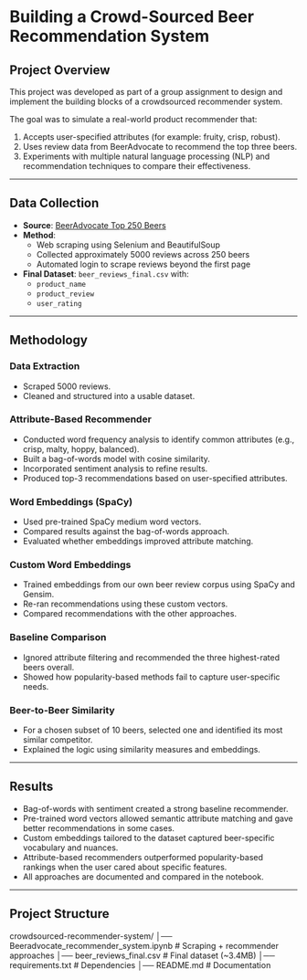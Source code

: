 # Building a Crowd-Sourced Beer Recommendation System

## Project Overview
This project was developed as part of a group assignment to design and implement the building blocks of a crowdsourced recommender system.  

The goal was to simulate a real-world product recommender that:
1. Accepts user-specified attributes (for example: fruity, crisp, robust).  
2. Uses review data from BeerAdvocate to recommend the top three beers.  
3. Experiments with multiple natural language processing (NLP) and recommendation techniques to compare their effectiveness.  

---

## Data Collection
- **Source**: [BeerAdvocate Top 250 Beers](https://www.beeradvocate.com/beer/top-rated/)  
- **Method**:  
  - Web scraping using Selenium and BeautifulSoup  
  - Collected approximately 5000 reviews across 250 beers  
  - Automated login to scrape reviews beyond the first page  
- **Final Dataset**: `beer_reviews_final.csv` with:
  - `product_name`  
  - `product_review`  
  - `user_rating`  

---

## Methodology

### Data Extraction
- Scraped 5000 reviews.  
- Cleaned and structured into a usable dataset. 

### Attribute-Based Recommender
- Conducted word frequency analysis to identify common attributes (e.g., crisp, malty, hoppy, balanced).  
- Built a bag-of-words model with cosine similarity.  
- Incorporated sentiment analysis to refine results.  
- Produced top-3 recommendations based on user-specified attributes.  

### Word Embeddings (SpaCy)
- Used pre-trained SpaCy medium word vectors.  
- Compared results against the bag-of-words approach.  
- Evaluated whether embeddings improved attribute matching.  

### Custom Word Embeddings
- Trained embeddings from our own beer review corpus using SpaCy and Gensim.  
- Re-ran recommendations using these custom vectors.  
- Compared recommendations with the other approaches.  

### Baseline Comparison
- Ignored attribute filtering and recommended the three highest-rated beers overall.  
- Showed how popularity-based methods fail to capture user-specific needs.  

### Beer-to-Beer Similarity
- For a chosen subset of 10 beers, selected one and identified its most similar competitor.  
- Explained the logic using similarity measures and embeddings.  

---

## Results
- Bag-of-words with sentiment created a strong baseline recommender.  
- Pre-trained word vectors allowed semantic attribute matching and gave better recommendations in some cases.  
- Custom embeddings tailored to the dataset captured beer-specific vocabulary and nuances.  
- Attribute-based recommenders outperformed popularity-based rankings when the user cared about specific features.  
- All approaches are documented and compared in the notebook.  

---

## Project Structure
crowdsourced-recommender-system/
│── Beeradvocate_recommender_system.ipynb # Scraping + recommender approaches
│── beer_reviews_final.csv # Final dataset (~3.4MB)
│── requirements.txt # Dependencies
│── README.md # Documentation